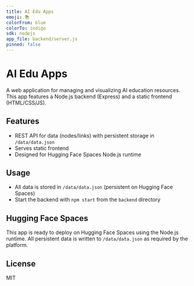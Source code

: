 ```yaml
---
title: AI Edu Apps
emoji: 📚
colorFrom: blue
colorTo: indigo
sdk: nodejs
app_file: backend/server.js
pinned: false
---
```


# AI Edu Apps

A web application for managing and visualizing AI education resources. This app features a Node.js backend (Express) and a static frontend (HTML/CSS/JS).

## Features
- REST API for data (nodes/links) with persistent storage in `/data/data.json`
- Serves static frontend
- Designed for Hugging Face Spaces Node.js runtime

## Usage
- All data is stored in `/data/data.json` (persistent on Hugging Face Spaces)
- Start the backend with `npm start` from the `backend` directory

## Hugging Face Spaces
This app is ready to deploy on Hugging Face Spaces using the Node.js runtime. All persistent data is written to `/data/data.json` as required by the platform.

## License
MIT

